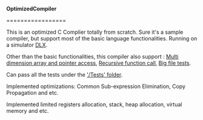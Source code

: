 **OptimizedCompiler**

=================

This is an optimized C Complier totally from scratch. Sure it's a sample compiler, but support most of the basic language functionalities. Running on a simulator [DLX](https://github.com/Huahanz/OptimizedCompiler/blob/master/DLX.java, "").

Other than the basic functionalities, this compiler also support : [Multi dimension array and pointer access](https://github.com/Huahanz/OptimizedCompiler/blob/master/Tests/arr2.txt ""), [Recursive function call](https://github.com/Huahanz/OptimizedCompiler/blob/master/Tests/fun6.txt, ""), [Big file tests](https://github.com/Huahanz/OptimizedCompiler/blob/master/Tests/tbig.txt "").

Can pass all the tests under the ['/Tests' folder](https://github.com/Huahanz/OptimizedCompiler/tree/master/Tests "Title"). 

Implemented optimizations: Common Sub-expression Elimination, Copy Propagation and etc.

Implemented limited registers allocation, stack, heap allocation, virtual memory and etc.

